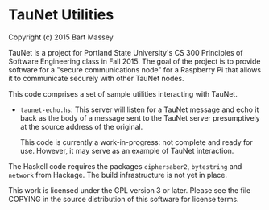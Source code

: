 # TauNet Utilities
Copyright (c) 2015 Bart Massey

TauNet is a project for Portland State University's CS 300
Principles of Software Engineering class in Fall 2015.  The
goal of the project is to provide software for a "secure
communications node" for a Raspberry Pi that allows it to
communicate securely with other TauNet nodes.

This code comprises a set of sample utilities interacting
with TauNet.

* `taunet-echo.hs`: This server will listen for a TauNet
  message and echo it back as the body of a message sent to
  the TauNet server presumptively at the source address of
  the original.

  This code is currently a work-in-progress: not complete
  and ready for use. However, it may serve as an example of
  TauNet interaction.

The Haskell code requires the packages `ciphersaber2`,
`bytestring` and `network` from Hackage. The build
infrastructure is not yet in place.

This work is licensed under the GPL version 3 or later.
Please see the file COPYING in the source distribution of
this software for license terms.
